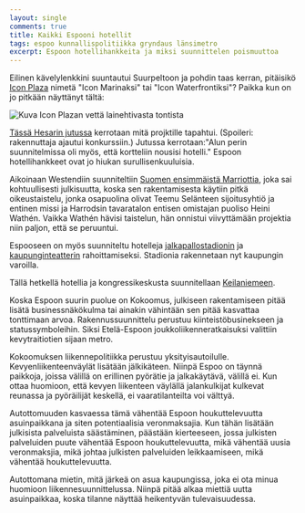 ```yaml
---
layout: single
comments: true
title: Kaikki Espooni hotellit
tags: espoo kunnallispolitiikka gryndaus länsimetro
excerpt: Espoon hotellihankkeita ja miksi suunnittelen poismuuttoa
---
```

Eilinen kävelylenkkini suuntautui Suurpeltoon ja pohdin taas kerran, pitäisikö [Icon Plaza](https://web.archive.org/save/https://www.iconplaza.fi/) nimetä "Icon Marinaksi" tai "Icon Waterfrontiksi"? Paikka kun on jo pitkään näyttänyt tältä:

![Kuva Icon Plazan vettä lainehtivasta tontista](/images/iconplaza.jpg)

[Tässä Hesarin jutussa](https://www.hs.fi/kaupunki/espoo/art-2000006402856.html) kerrotaan mitä projktille tapahtui. (Spoileri: rakennuttaja ajautui konkurssiin.) Jutussa kerrotaan:"Alun perin suunnitelmissa oli myös, että kortteliin nousisi hotelli." Espoon hotellihankkeet ovat jo hiukan surullisenkuuluisia.

Aikoinaan Westendiin suunniteltiin [Suomen ensimmäistä Marriottia](https://www.lansivayla.fi/artikkeli/104297-marriott-hotelliketju-rantautuu-westendiin), joka sai kohtuullisesti julkisuutta, koska sen rakentamisesta käytiin pitkä oikeustaistelu, jonka osapuolina olivat Teemu Selänteen sijoitusyhtiö ja entinen missi ja Harrodsin tavaratalon entisen omistajan puoliso Heini Wathén. Vaikka Wathén hävisi taistelun, hän onnistui viivyttämään projektia niin paljon, että se peruuntui.

Espooseen on myös suunniteltu hotelleja [jalkapallostadionin](https://www.rakennuslehti.fi/2009/10/jousenpuiston-metroaseman-laheisyydesta-hyvaksyttiin-suunnitteluvarauksia/) ja [kaupunginteatterin](https://www.lansivayla.fi/artikkeli/56555-espoon-kaupunginteatteri-ehdottaa-vesiputoustalon-ostoa) rahoittamiseksi. Stadionia rakennetaan nyt kaupungin varoilla.

Tällä hetkellä hotellia ja kongressikeskusta suunnitellaan [Keilaniemeen](https://www.espoo.fi/fi-FI/Espoon_Keilaniemeen_suuri_hotelli_ja_kon(170010)).

Koska Espoon suurin puolue on Kokoomus, julkiseen rakentamiseen pitää lisätä businessnäkökulma tai ainakin vähintään sen pitää kasvattaa tonttimaan arvoa. Rakennussuunnittelu perustuu kiinteistöbusinekseen ja statussymboleihin. Siksi Etelä-Espoon joukkoliikenneratkaisuksi valittiin kevytraitiotien sijaan metro.

Kokoomuksen liikennepolitiikka perustuu yksityisautoilulle. Kevyenliikenteenväylät lisätään jälkikäteen. Niinpä Espoo on täynnä paikkoja, joissa välillä on erillinen pyörätie ja jalkakäytävä, välillä ei. Kun ottaa huomioon, että kevyen liikenteen väylällä jalankulkijat kulkevat reunassa ja pyöräilijät keskellä, ei vaaratilanteilta voi välttyä.

Autottomuuden kasvaessa tämä vähentää Espoon houkuttelevuutta asuinpaikkana ja siten potentiaalisia veronmaksajia. Kun tähän lisätään julkisista palveluista säästäminen, päästään kierteeseen, jossa julkisten palveluiden puute vähentää Espoon houkuttelevuutta, mikä vähentää uusia veronmaksjia, mikä johtaa julkisten palveluiden leikkaamiseen, mikä vähentää houkuttelevuutta.

Autottomana mietin, mitä järkeä on asua kaupungissa, joka ei ota minua huomioon liikennesuunnittelussa. Niinpä pitää alkaa miettiä uutta asuinpaikkaa, koska tilanne näyttää heikentyvän tulevaisuudessa. 
